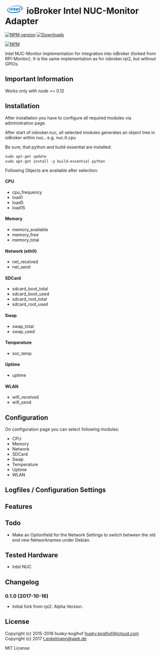 ![Logo](admin/intel.png)
ioBroker Intel NUC-Monitor Adapter
==============

[![NPM version](http://img.shields.io/npm/v/iobroker.rpi2.svg)](https://www.npmjs.com/package/iobroker.rpi2)
[![Downloads](https://img.shields.io/npm/dm/iobroker.rpi2.svg)](https://www.npmjs.com/package/iobroker.rpi2)

[![NPM](https://nodei.co/npm/iobroker.rpi2.png?downloads=true)](https://nodei.co/npm/iobroker.rpi2/)

Intel NUC-Monitor implementation for integration into ioBroker (forked from RPI-Monitor). It is the same implementation as for iobroker.rpi2, but without GPIOs.

## Important Information
Works only with node >= 0.12

## Installation
After installation you have to configure all required modules via administration page.

After start of iobroker.nuc, all selected modules generates
an object tree in ioBroker within nuc.<instance>.<modulename>
e.g. nuc.0.cpu

Be sure, that python and build-essential are installed:

```
sudo apt-get update
sudo apt-get install -y build-essential python
```

Following Objects are available after selection:

#### **CPU**

- cpu_frequency
- load1
- load5
- load15

#### **Memory**

- memory_available
- memory_free
- memory_total

#### **Network (eth0)**
- net_received
- net_send

#### **SDCard**
- sdcard_boot_total
- sdcard_boot_used
- sdcard_root_total
- sdcard_root_used

#### **Swap**
- swap_total
- swap_used

#### **Temperature**
- soc_temp

#### **Uptime**
- uptime

#### **WLAN**
- wifi_received
- wifi_send

## Configuration
On configuration page you can select following modules:

- CPU
- Memory
- Network
- SDCard
- Swap
- Temperature
- Uptime
- WLAN

## Logfiles / Configuration Settings

## Features

## Todo
 - Make an Optionfield for the Network Settings to switch between the old end new Networknames under Debian.
 
## Tested Hardware
 - Intel NUC

## Changelog

### 0.1.0 (2017-10-16)
 - Initial fork from rpi2. Alpha Version.

## License

Copyright (c) 2015-2016 husky-koglhof <husky.koglhof@icloud.com>
Copyright (c) 2017 t.enkelmann@web.de

MIT License

